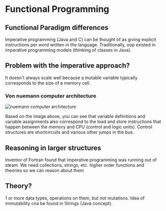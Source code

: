 
# Functional Programming

## Functional Paradigm differences

Imperative programming (Java and C) can be thought of as giving explicit instructions per word written in the language. Traditionally, oop existed in imperative programming models (thinking of classes in Java).

## Problem with the imperative approach?
It doesn't always scale well because a mutable variable typically corresponds to the size of a memory cell. 

### Von nuemann computer architecture
![nuemann computer architecture](https://upload.wikimedia.org/wikipedia/commons/thumb/e/e5/Von_Neumann_Architecture.svg/510px-Von_Neumann_Architecture.svg.png)

Based on the image above, you can see that variable definitions and variable assignments also correspond to the load and store instructions that happen between the memory and CPU (control and logic units). Control structures are shortcircuits and various other jumps in the bus.

## Reasoning in larger structures
Inventor of Fortran found that imperative programming was running out of steam. We need collections, strings, etc. higher order functions and theories so we can reason about them

## Theory?
1 or more data types, operations on them, but not mutations. Idea of immutability cna be found in Strings (Java concept).



